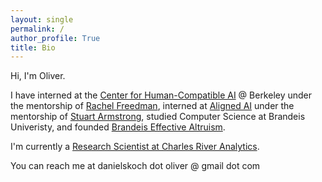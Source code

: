 ```yaml
---
layout: single
permalink: /
author_profile: True
title: Bio
---
```


Hi, I'm Oliver.

I have interned at the [Center for Human-Compatible AI](https://humancompatible.ai/) @ Berkeley under the mentorship of [Rachel Freedman](https://rachelfreedman.github.io/), interned at [Aligned AI](https://www.aligned-ai.com/) under the mentorship of [Stuart Armstrong](https://www.linkedin.com/in/stuart-armstrong-2447743/?originalSubdomain=uk), studied Computer Science at Brandeis Univeristy, and founded [Brandeis Effective Altruism](https://brandeis.campusgroups.com/bea/home/). 

I'm currently a [Research Scientist at Charles River Analytics](https://cra.com/).

You can reach me at danielskoch dot oliver @ gmail dot com